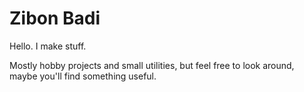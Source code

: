 # Zibon Badi

Hello. I make stuff.

Mostly hobby projects and small utilities, but feel free to look around, maybe you'll find something useful.
